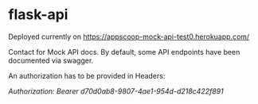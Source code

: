 # flask-api

Deployed currently on https://appscoop-mock-api-test0.herokuapp.com/

Contact for Mock API docs.
By default, some API endpoints have been documented via swagger.

An authorization has to be provided in Headers:

*Authorization: Bearer d70d0ab8-9807-4ae1-954d-d218c422f891*
